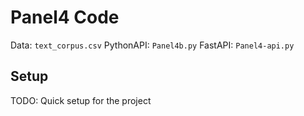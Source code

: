 # Panel4 Code

Data: `text_corpus.csv`
PythonAPI: `Panel4b.py`
FastAPI: `Panel4-api.py`

## Setup

TODO: Quick setup for the project
